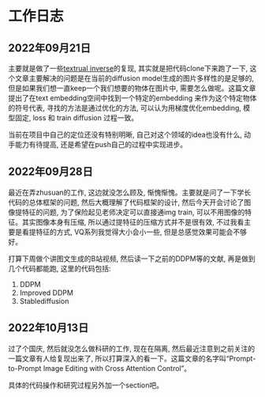 # 工作日志



## 2022年09月21日

主要就是做了一些[textrual inverse](https://textual-inversion.github.io/)的复现, 其实就是把代码clone下来跑了一下, 这个文章主要解决的问题是在当前的diffusion model生成的图片多样性的是足够的, 但是如果我们想一直keep一个我们想要的物体在图片中, 需要怎么做呢。这篇文章提出了在text embedding空间中找到一个特定的embedding 来作为这个特定物体的符号代表, 寻找的方法是通过优化的方法, 可以认为用梯度优化embedding, 模型固定, loss 和 train diffusion 过程一致。

当前在项目中自己的定位还没有特别明晰, 自己对这个领域的idea也没有什么, 动手能力有待提高, 还是希望在push自己的过程中实现进步。



## 2022年09月28日

最近在弄zhusuan的工作, 这边就没怎么顾及, 惭愧惭愧。主要就是问了一下学长代码的总体框架的问题, 然后大概理解了代码框架的设计, 然后今天开会讨论了图像提特征的问题, 为了保险起见老师决定可以直接通img train, 可以不用图像的特征。其实图像本身有压缩, 所以通过提特征的压缩方式并不是很有效, 不过我看主要是看提特征的方式, VQ系列我觉得大小会小一些, 但是总感觉效果可能会不够好。

打算下周做个讲图文生成的B站视频, 然后读一下之前的DDPM等的文献, 再是做到几个代码都能跑, 这里的代码包括:

1. DDPM
2. Improved DDPM
3. Stablediffusion



## 2022年10月13日

过了个国庆, 然后就没怎么做科研的工作, 现在在隔离, 然后最近注意到之前关注的一篇文章有人给复现出来了, 所以打算深入的看一下。这篇文章的名字叫“Prompt-to-Prompt Image Editing with Cross Attention Control”。

具体的代码操作和研究过程另外加一个section吧。
